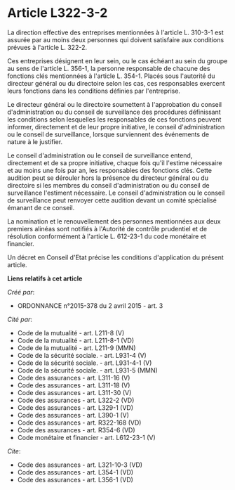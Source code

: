 # Article L322-3-2

La direction effective des entreprises mentionnées à l'article L. 310-3-1 est assurée par au moins deux personnes qui doivent
satisfaire aux conditions prévues à l'article L. 322-2. 

Ces entreprises désignent en leur sein, ou le cas échéant au sein du groupe au sens de l'article L. 356-1, la personne
responsable de chacune des fonctions clés mentionnées à l'article L. 354-1. Placés sous l'autorité du directeur général ou du
directoire selon les cas, ces responsables exercent leurs fonctions dans les conditions définies par l'entreprise. 

Le directeur général ou le directoire soumettent à l'approbation du conseil d'administration ou du conseil de surveillance
des procédures définissant les conditions selon lesquelles les responsables de ces fonctions peuvent informer, directement et
de leur propre initiative, le conseil d'administration ou le conseil de surveillance, lorsque surviennent des événements de
nature à le justifier. 

Le conseil d'administration ou le conseil de surveillance entend, directement et de sa propre initiative, chaque fois qu'il
l'estime nécessaire et au moins une fois par an, les responsables des fonctions clés. Cette audition peut se dérouler hors la
présence du directeur général ou du directoire si les membres du conseil d'administration ou du conseil de surveillance
l'estiment nécessaire. Le conseil d'administration ou le conseil de surveillance peut renvoyer cette audition devant un
comité spécialisé émanant de ce conseil. 

La nomination et le renouvellement des personnes mentionnées aux deux premiers alinéas sont notifiés à l'Autorité de contrôle
prudentiel et de résolution conformément à l'article L. 612-23-1 du code monétaire et financier. 

Un décret en Conseil d'Etat précise les conditions d'application du présent article.

**Liens relatifs à cet article**

_Créé par_:

  - ORDONNANCE n°2015-378 du 2 avril 2015 - art. 3

_Cité par_:

  - Code de la mutualité - art. L211-8 (V)
  - Code de la mutualité - art. L211-8-1 (VD)
  - Code de la mutualité - art. L211-9 (MMN)
  - Code de la sécurité sociale. - art. L931-4 (V)
  - Code de la sécurité sociale. - art. L931-4-1 (V)
  - Code de la sécurité sociale. - art. L931-5 (MMN)
  - Code des assurances - art. L311-16 (V)
  - Code des assurances - art. L311-18 (V)
  - Code des assurances - art. L311-30 (V)
  - Code des assurances - art. L322-2 (VD)
  - Code des assurances - art. L329-1 (VD)
  - Code des assurances - art. L390-1 (V)
  - Code des assurances - art. R322-168 (VD)
  - Code des assurances - art. R354-6 (VD)
  - Code monétaire et financier - art. L612-23-1 (V)

_Cite_:

  - Code des assurances - art. L321-10-3 (VD)
  - Code des assurances - art. L354-1 (VD)
  - Code des assurances - art. L356-1 (VD)

